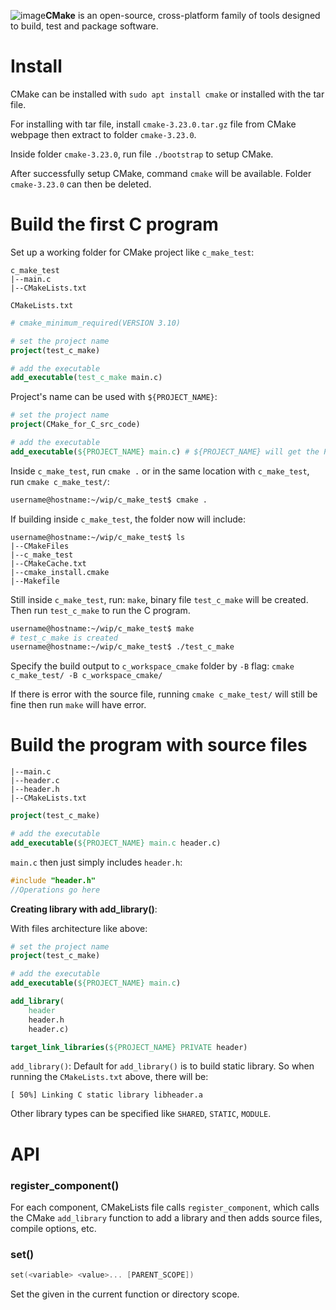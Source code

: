 ![image](https://github.com/TranPhucVinh/Linux-Shell/assets/30307543/7a0acce4-9e63-480c-b1a5-5042ce5262dc)**CMake** is an open-source, cross-platform family of tools designed to build, test and package software.

# Install

CMake can be installed with ``sudo apt install cmake`` or installed with the tar file.

For installing with tar file, install ``cmake-3.23.0.tar.gz`` file from CMake webpage then extract to folder ``cmake-3.23.0``.

Inside folder ``cmake-3.23.0``, run file ``./bootstrap`` to setup CMake.

After successfully setup CMake, command ``cmake`` will be available. Folder ``cmake-3.23.0`` can then be deleted.

# Build the first C program

Set up a working folder for CMake project like ``c_make_test``:

```
c_make_test
|--main.c
|--CMakeLists.txt
```

``CMakeLists.txt``

```CMake
# cmake_minimum_required(VERSION 3.10)

# set the project name
project(test_c_make)

# add the executable
add_executable(test_c_make main.c)
```

Project's name can be used with ``${PROJECT_NAME}``:

```CMake
# set the project name
project(CMake_for_C_src_code)

# add the executable
add_executable(${PROJECT_NAME} main.c) # ${PROJECT_NAME} will get the PROJECT_NAME setup previously from project()
```

Inside ``c_make_test``, run ``cmake .`` or in the same location with ``c_make_test``, run ``cmake c_make_test/``:

```sh
username@hostname:~/wip/c_make_test$ cmake .
```
If building inside ``c_make_test``, the folder now will include:

```
username@hostname:~/wip/c_make_test$ ls
|--CMakeFiles
|--c_make_test
|--CMakeCache.txt
|--cmake_install.cmake
|--Makefile
```

Still inside ``c_make_test``, run: ``make``, binary file ``test_c_make`` will be created. Then run ``test_c_make`` to run the C program.
```sh
username@hostname:~/wip/c_make_test$ make
# test_c_make is created
username@hostname:~/wip/c_make_test$ ./test_c_make
```
Specify the build output to ``c_workspace_cmake`` folder by ``-B`` flag: ``cmake c_make_test/ -B c_workspace_cmake/``

If there is error with the source file, running ``cmake c_make_test/`` will still be fine then run ``make`` will have error.

# Build the program with source files

```
|--main.c
|--header.c
|--header.h
|--CMakeLists.txt
```

```CMake
project(test_c_make)

# add the executable
add_executable(${PROJECT_NAME} main.c header.c)
```

``main.c`` then just simply includes ``header.h``:

```c
#include "header.h"
//Operations go here
```

**Creating library with add_library()**:

With files architecture like above:

```CMake
# set the project name
project(test_c_make)

# add the executable
add_executable(${PROJECT_NAME} main.c)

add_library(
    header
    header.h
    header.c)

target_link_libraries(${PROJECT_NAME} PRIVATE header)
```

``add_library()``: Default for ``add_library()`` is to build static library. So when running the ``CMakeLists.txt`` above, there will be:

```
[ 50%] Linking C static library libheader.a
```

Other library types can be specified like ``SHARED``, ``STATIC``, ``MODULE``.

# API

### register_component()

For each component, CMakeLists file calls ``register_component``, which calls the CMake ``add_library`` function to add a library and then adds source files, compile options, etc.

### set()

```c
set(<variable> <value>... [PARENT_SCOPE])
```

Set the given <variable> in the current function or directory scope.
